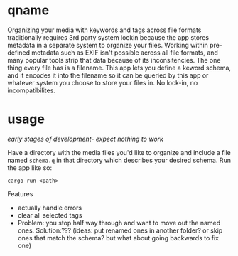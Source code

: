 # qname

Organizing your media with keywords and tags across file formats traditionally requires 3rd party system lockin because the app stores metadata in a separate system to organize your files. Working within pre-defined metadata such as EXIF isn't possible across all file formats, and many popular tools strip that data because of its inconsitencies. The one thing every file has is a filename. This app lets you define a keword schema, and it encodes it into the filename so it can be queried by this app or whatever system you choose to store your files in. No lock-in, no incompatibilites.

# usage

_early stages of development- expect nothing to work_

Have a directory with the media files you'd like to organize and include a file named `schema.q` in that directory which describes your desired schema. Run the app like so:

```
cargo run <path>
```

Features
- actually handle errors
- clear all selected tags
- Problem: you stop half way through and want to move out the named ones. Solution:??? (ideas: put renamed ones in another folder? or skip ones that match the schema? but what about going backwards to fix one)
